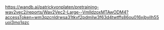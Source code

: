 https://wandb.ai/patrickvonplaten/pretraining-wav2vec2/reports/Wav2Vec2-Large--VmlldzoxMTAwODM4?accessToken=wm3qzcnldrwsa31tkvf2pdmilw3f63d4twtffs86ou016xjbyilh55uoi3mo1qzc